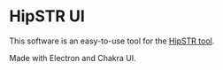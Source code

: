 # HipSTR UI
This software is an easy-to-use tool for the [HipSTR tool](https://github.com/tfwillems/HipSTR).

Made with Electron and Chakra UI.